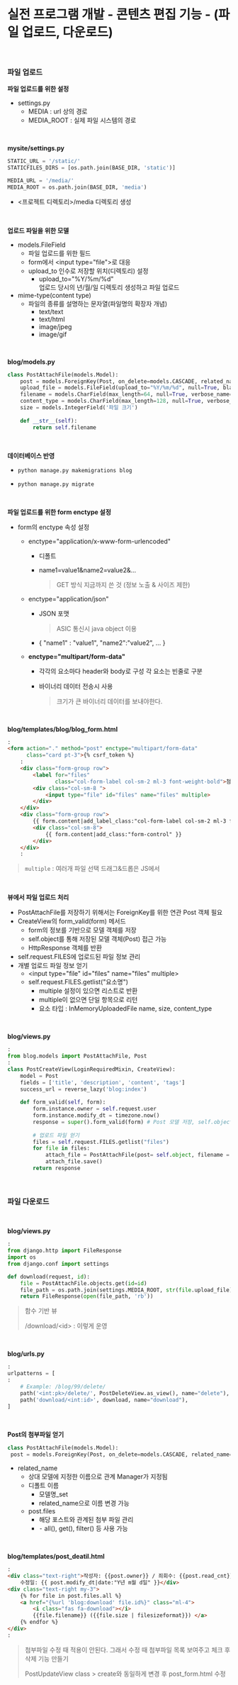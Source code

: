 # 실전 프로그램 개발 - 콘텐츠 편집 기능 - (파일 업로드, 다운로드)

<br>

### 파일 업로드

**파일 업로드를 위한 설정**

-   settings.py
    -   MEDIA : url 상의 경로
    -   MEDIA_ROOT : 실제 파일 시스템의 경로

<br>

**mysite/settings.py**

```python
STATIC_URL = '/static/'
STATICFILES_DIRS = [os.path.join(BASE_DIR, 'static')]

MEDIA_URL = '/media/'
MEDIA_ROOT = os.path.join(BASE_DIR, 'media')
```

-   <프로젝트 디렉토리>/media 디렉토리 생성

<br>

**업로드 파일을 위한 모델**

-   models.FileField
    -   파일 업로드를 위한 필드
    -   form에서 \<input type="file">로 대응
    -   upload_to 인수로 저장할 위치(디렉토리) 설정
        -   upload_to="%Y/%m/%d"  
            업로드 당시의 년/월/일 디렉토리 생성하고 파일 업로드
-   mime-type(content type)
    -   파일의 종류를 설명하는 문자열(파일명의 확장자 개념)
        -   text/text 
        -   text/html 
        -   image/jpeg 
        -   image/gif

<br>

**blog/models.py**

```python
class PostAttachFile(models.Model):
    post = models.ForeignKey(Post, on_delete=models.CASCADE, related_name="files", verbose_name='Post', blank=True, null=True)
    upload_file = models.FileField(upload_to="%Y/%m/%d", null=True, blank=True, verbose_name='파일')
    filename = models.CharField(max_length=64, null=True, verbose_name='첨부파일명')
    content_type = models.CharField(max_length=128, null=True, verbose_name='MIME TYPE')
    size = models.IntegerField('파일 크기')
    
    def __str__(self):
        return self.filename
```

<br>

**데이터베이스 반영**

-   `python manage.py makemigrations blog`

-   `python manage.py migrate`

<br>

**파일 업로드를 위한 form enctype 설정**

-   form의 enctype 속성 설정

    -   enctype="application/x-www-form-urlencoded"

        -   디폴트

        -   name1=value1&name2=value2&...

            >   GET 방식
            >   지금까지 쓴 것 (정보 노출 & 사이즈 제한)

    -   enctype="application/json"

        -   JSON 포맷

            >   ASIC 통신시 java object 이용

        -   { "name1" : "value1", "name2":"value2", ... }

    -   **enctype="multipart/form-data"**

        -   각각의 요소마다 header와 body로 구성 각 요소는 빈줄로 구분

        -   바이너리 데이터 전송시 사용

            >   크기가 큰 바이너리 데이터를 보내야한다.

<br>

**blog/templates/blog/blog_form.html**

```html
:
<form action="." method="post" enctype="multipart/form-data"
      class="card pt-3">{% csrf_token %}
    :
    <div class="form-group row">
        <label for="files"
               class="col-form-label col-sm-2 ml-3 font-weight-bold">첨부 파일 :</label>
        <div class="col-sm-8 ">
            <input type="file" id="files" name="files" multiple>
        </div>
    </div>
    <div class="form-group row">
        {{ form.content|add_label_class:"col-form-label col-sm-2 ml-3 fontweight-bold" }}
        <div class="col-sm-8">
            {{ form.content|add_class:"form-control" }}
        </div>
    </div>
    :
```

>   `multiple` : 여러개 파일 선택
>   드래그&드롭은 JS에서

<br>

**뷰에서 파일 업로드 처리**

-   PostAttachFile를 저장하기 위해서는 ForeignKey를 위한 연관 Post 객체 필요
-   CreateView의 form_valid(form) 메서드
    -   form의 정보를 기반으로 모델 객체를 저장
    -   self.object를 통해 저장된 모델 객체(Post) 접근 가능
    -   HttpResponse 객체를 반환
-   self.request.FILES에 업로드된 파일 정보 관리
-   개별 업로드 파일 정보 얻기
    -   \<input type="file" id="files" name="files" multiple>
    -   self.request.FILES.getlist("요소명")
        -   multiple 설정이 있으면 리스트로 반환
        -   multiple이 없으면 단일 항목으로 리턴
        -   요소 타입 : InMemoryUploadedFile
            name, size, content_type

<br>

**blog/views.py**

```python
:
from blog.models import PostAttachFile, Post
:
class PostCreateView(LoginRequiredMixin, CreateView):
    model = Post
    fields = ['title', 'description', 'content', 'tags']
    success_url = reverse_lazy('blog:index')
    
    def form_valid(self, form):
        form.instance.owner = self.request.user
        form.instance.modify_dt = timezone.now()
        response = super().form_valid(form) # Post 모델 저장, self.object
        
        # 업로드 파일 얻기
        files = self.request.FILES.getlist("files")
        for file in files:
            attach_file = PostAttachFile(post= self.object, filename = file.name, size = file.size, content_type = file.content_type, upload_file = file)
            attach_file.save()
        return response
```

<br>

### 파일 다운로드

<br>

**blog/views.py**

```python
:
from django.http import FileResponse
import os
from django.conf import settings

def download(request, id):
    file = PostAttachFile.objects.get(id=id)
    file_path = os.path.join(settings.MEDIA_ROOT, str(file.upload_file))
    return FileResponse(open(file_path, 'rb'))
```

>   함수 기반 뷰  
>
>   /download/\<id> : 이렇게 운영

<br>

**blog/urls.py**

```python
:
urlpatterns = [
:
    # Example: /blog/99/delete/
    path('<int:pk>/delete/', PostDeleteView.as_view(), name="delete"),
    path('download/<int:id>', download, name="download"),
]
```

<br>

**Post의 첨부파일 얻기**

```python
class PostAttachFile(models.Model):
 post = models.ForeignKey(Post, on_delete=models.CASCADE, related_name="files", verbose_name='Post', blank=True, null=True)
```

-   related_name
    -   상대 모델에 지정한 이름으로 관계 Manager가 지정됨
    -   디폴트 이름
        -   모델명_set
        -   related_name으로 이름 변경 가능
    -   post.files
        -   해당 포스트와 관계된 첨부 파일 관리
        -   ⁃ all(), get(), filter() 등 사용 가능

<br>

**blog/templates/post_deatil.html**

```html
:
<div class="text-right">작성자: {{post.owner}} / 죄회수: {{post.read_cnt}} /
    수정일: {{ post.modify_dt|date:"Y년 m월 d일" }}</div>
<div class="text-right my-3">
    {% for file in post.files.all %}
    <a href="{%url 'blog:download' file.id%}" class="ml-4">
        <i class="fas fa-download"></i>
        {{file.filename}} ({{file.size | filesizeformat}}) </a>
    {% endfor %}
</div>
:
```

>   첨부파일 수정 때 적용이 안된다. 그래서 수정 때 첨부파일 목록 보여주고 체크 후 삭제 기능 만들기  
>
>   PostUpdateView class > create와 동일하게 변경 후 post_form.html 수정

<br>